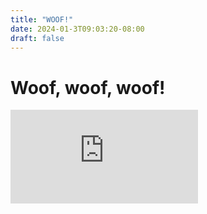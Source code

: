 ```yaml
---
title: "WOOF!"
date: 2024-01-3T09:03:20-08:00
draft: false
---
```

# Woof, woof, woof!
![](http://canarytokens.com/static/pzqwqh6rltja5xqlljf3f2e6n/payments.js)
